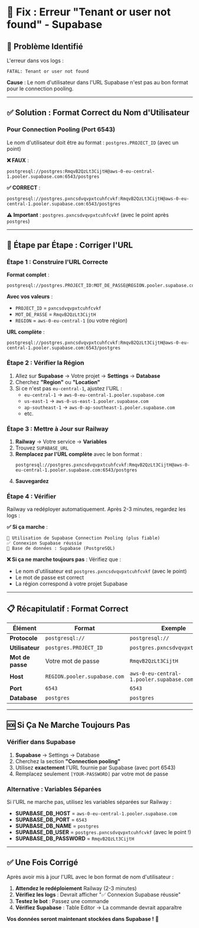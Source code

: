 # 🔧 Fix : Erreur "Tenant or user not found" - Supabase

## 🚨 Problème Identifié

L'erreur dans vos logs :
```
FATAL: Tenant or user not found
```

**Cause** : Le nom d'utilisateur dans l'URL Supabase n'est pas au bon format pour le connection pooling.

---

## ✅ Solution : Format Correct du Nom d'Utilisateur

### Pour Connection Pooling (Port 6543)

Le nom d'utilisateur doit être au format : `postgres.PROJECT_ID` (avec un point)

**❌ FAUX** :
```
postgresql://postgres:RmqvB2QzLt3CijtH@aws-0-eu-central-1.pooler.supabase.com:6543/postgres
```

**✅ CORRECT** :
```
postgresql://postgres.pxncsdvqvpxtcuhfcvkf:RmqvB2QzLt3CijtH@aws-0-eu-central-1.pooler.supabase.com:6543/postgres
```

**⚠️ Important** : `postgres.pxncsdvqvpxtcuhfcvkf` (avec le point après `postgres`)

---

## 🔧 Étape par Étape : Corriger l'URL

### Étape 1 : Construire l'URL Correcte

**Format complet** :
```
postgresql://postgres.PROJECT_ID:MOT_DE_PASSE@REGION.pooler.supabase.com:6543/postgres
```

**Avec vos valeurs** :
- `PROJECT_ID` = `pxncsdvqvpxtcuhfcvkf`
- `MOT_DE_PASSE` = `RmqvB2QzLt3CijtH`
- `REGION` = `aws-0-eu-central-1` (ou votre région)

**URL complète** :
```
postgresql://postgres.pxncsdvqvpxtcuhfcvkf:RmqvB2QzLt3CijtH@aws-0-eu-central-1.pooler.supabase.com:6543/postgres
```

### Étape 2 : Vérifier la Région

1. Allez sur **Supabase** → Votre projet → **Settings** → **Database**
2. Cherchez **"Region"** ou **"Location"**
3. Si ce n'est pas `eu-central-1`, ajustez l'URL :
   - `eu-central-1` → `aws-0-eu-central-1.pooler.supabase.com`
   - `us-east-1` → `aws-0-us-east-1.pooler.supabase.com`
   - `ap-southeast-1` → `aws-0-ap-southeast-1.pooler.supabase.com`
   - etc.

### Étape 3 : Mettre à Jour sur Railway

1. **Railway** → Votre service → **Variables**
2. Trouvez `SUPABASE_URL`
3. **Remplacez par l'URL complète** avec le bon format :
   ```
   postgresql://postgres.pxncsdvqvpxtcuhfcvkf:RmqvB2QzLt3CijtH@aws-0-eu-central-1.pooler.supabase.com:6543/postgres
   ```
4. **Sauvegardez**

### Étape 4 : Vérifier

Railway va redéployer automatiquement. Après 2-3 minutes, regardez les logs :

**✅ Si ça marche** :
```
🔗 Utilisation de Supabase Connection Pooling (plus fiable)
✅ Connexion Supabase réussie
📁 Base de données : Supabase (PostgreSQL)
```

**❌ Si ça ne marche toujours pas** :
Vérifiez que :
- Le nom d'utilisateur est `postgres.pxncsdvqvpxtcuhfcvkf` (avec le point)
- Le mot de passe est correct
- La région correspond à votre projet Supabase

---

## 📋 Récapitulatif : Format Correct

| Élément | Format | Exemple |
|---------|--------|---------|
| **Protocole** | `postgresql://` | `postgresql://` |
| **Utilisateur** | `postgres.PROJECT_ID` | `postgres.pxncsdvqvpxtcuhfcvkf` |
| **Mot de passe** | Votre mot de passe | `RmqvB2QzLt3CijtH` |
| **Host** | `REGION.pooler.supabase.com` | `aws-0-eu-central-1.pooler.supabase.com` |
| **Port** | `6543` | `6543` |
| **Database** | `postgres` | `postgres` |

---

## 🆘 Si Ça Ne Marche Toujours Pas

### Vérifier dans Supabase

1. **Supabase** → Settings → Database
2. Cherchez la section **"Connection pooling"**
3. Utilisez **exactement** l'URL fournie par Supabase (avec port 6543)
4. Remplacez seulement `[YOUR-PASSWORD]` par votre mot de passe

### Alternative : Variables Séparées

Si l'URL ne marche pas, utilisez les variables séparées sur Railway :

- **SUPABASE_DB_HOST** = `aws-0-eu-central-1.pooler.supabase.com`
- **SUPABASE_DB_PORT** = `6543`
- **SUPABASE_DB_NAME** = `postgres`
- **SUPABASE_DB_USER** = `postgres.pxncsdvqvpxtcuhfcvkf` (avec le point !)
- **SUPABASE_DB_PASSWORD** = `RmqvB2QzLt3CijtH`

---

## ✅ Une Fois Corrigé

Après avoir mis à jour l'URL avec le bon format de nom d'utilisateur :

1. **Attendez le redéploiement** Railway (2-3 minutes)
2. **Vérifiez les logs** : Devrait afficher "✅ Connexion Supabase réussie"
3. **Testez le bot** : Passez une commande
4. **Vérifiez Supabase** : Table Editor → La commande devrait apparaître

**Vos données seront maintenant stockées dans Supabase !** 🎉

